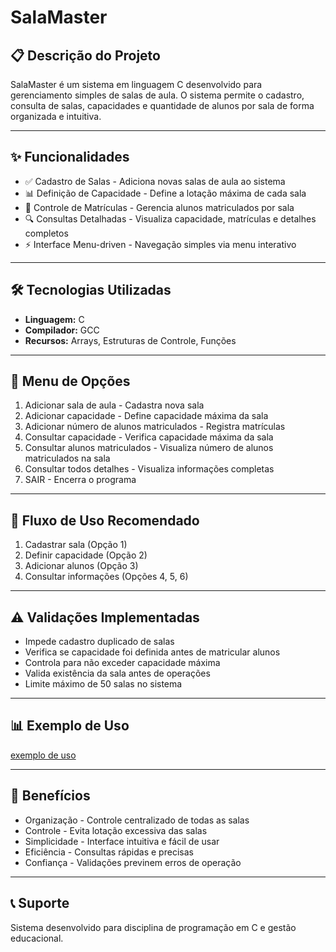 # SalaMaster

## 📋 Descrição do Projeto

SalaMaster é um sistema em linguagem C desenvolvido para gerenciamento simples de salas de aula. O sistema permite o cadastro, consulta de salas, capacidades e quantidade de alunos por sala de forma organizada e intuitiva.

***

## ✨ Funcionalidades

- ✅ Cadastro de Salas - Adiciona novas salas de aula ao sistema
- 📊 Definição de Capacidade - Define a lotação máxima de cada sala
- 👥 Controle de Matrículas - Gerencia alunos matriculados por sala
- 🔍 Consultas Detalhadas - Visualiza capacidade, matrículas e detalhes completos
- ⚡ Interface Menu-driven - Navegação simples via menu interativo

***

## 🛠️ Tecnologias Utilizadas

- __Linguagem:__ C
- __Compilador:__ GCC
- __Recursos:__ Arrays, Estruturas de Controle, Funções

***

## 📝 Menu de Opções

1. Adicionar sala de aula - Cadastra nova sala
2. Adicionar capacidade - Define capacidade máxima da sala
3. Adicionar número de alunos matriculados - Registra matrículas
4. Consultar capacidade - Verifica capacidade máxima da sala
5. Consultar alunos matriculados - Visualiza número de alunos matriculados na sala
6. Consultar todos detalhes - Visualiza informações completas
0. SAIR - Encerra o programa

***

## 🔄 Fluxo de Uso Recomendado

1. Cadastrar sala (Opção 1)
2. Definir capacidade (Opção 2)
3. Adicionar alunos (Opção 3)
4. Consultar informações (Opções 4, 5, 6)

***

## ⚠️ Validações Implementadas

- Impede cadastro duplicado de salas
- Verifica se capacidade foi definida antes de matricular alunos
- Controla para não exceder capacidade máxima
- Valida existência da sala antes de operações
- Limite máximo de 50 salas no sistema

***

## 📊 Exemplo de Uso

[exemplo de uso](img/exemploUso.png)

***

## 🎯 Benefícios

- Organização - Controle centralizado de todas as salas
- Controle - Evita lotação excessiva das salas
- Simplicidade - Interface intuitiva e fácil de usar
- Eficiência - Consultas rápidas e precisas
- Confiança - Validações previnem erros de operação

***

## 📞 Suporte

Sistema desenvolvido para disciplina de programação em C e gestão educacional.
